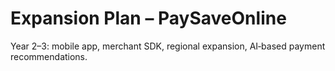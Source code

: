 # Expansion Plan – PaySaveOnline

Year 2–3: mobile app, merchant SDK, regional expansion, AI‑based payment recommendations.